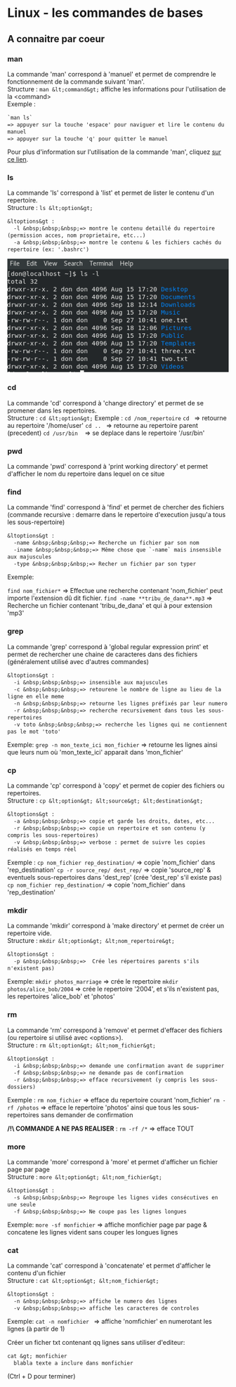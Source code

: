 # Linux - les commandes de bases

## A connaitre par coeur
### man
La commande 'man' correspond à 'manuel' et permet de comprendre le fonctionnement de la commande suivant 'man'.   
Structure : `man &lt;command&gt;` affiche les informations pour l'utilisation de la &lt;command&gt;  
Exemple :

	`man ls`
	=> appuyer sur la touche 'espace' pour naviguer et lire le contenu du manuel
	=> appuyer sur la touche 'q' pour quitter le manuel

Pour plus d'information sur l'utilisation de la commande 'man', cliquez [sur ce lien](http://doc.ubuntu-fr.org/man).

### ls
La commande 'ls' correspond à 'list' et permet de lister le contenu d'un repertoire.   
Structure : `ls &lt;option&gt;`

	&ltoptions&gt :
	  -l &nbsp;&nbsp;&nbsp;=> montre le contenu detaillé du repertoire (permission acces, nom proprietaire, etc...)
	  -a &nbsp;&nbsp;&nbsp;=> montre le contenu & les fichiers cachés du repertoire (ex: '.bashrc')

![Utilisation de la commande "ls"](https://raw.githubusercontent.com/ClimbingFromBottom/md-files/main/images/linux_command_basics/linux_command_basics-ls.png)

### cd
La commande 'cd' correspond à 'change directory' et permet de se promener dans les repertoires.   
Structure : `cd &lt;option&gt;` 
Exemple : `cd /nom_repertoire`
`cd`&nbsp;&nbsp;&nbsp;=> retourne au repertoire '/home/user'
`cd ..`&nbsp;&nbsp;&nbsp;=> retourne au repertoire parent (precedent)
`cd /usr/bin` &nbsp;&nbsp;&nbsp;=> se deplace dans le repertoire '/usr/bin'

### pwd
La commande 'pwd' correspond à 'print working directory' et permet d'afficher le nom du repertoire dans lequel on ce situe   

### find 
La commande 'find' correspond à 'find' et permet de chercher des fichiers (commande recursive : demarre dans le repertoire d'execution jusqu'a tous les sous-repertoire)

	&ltoptions&gt :
	  -name &nbsp;&nbsp;&nbsp;=> Recherche un fichier par son nom
	  -iname &nbsp;&nbsp;&nbsp;=> Même chose que `-name` mais insensible aux majuscules
	  -type &nbsp;&nbsp;&nbsp;=> Recher un fichier par son typer

Exemple:

`find nom_fichier*` => Effectue une recherche contenant 'nom_fichier' peut importe l'extension dû dit fichier.
`find -name **tribu_de_dana**.mp3` => Recherche un fichier contenant 'tribu_de_dana' et qui à pour extension 'mp3' 

### grep
La commande 'grep' correspond à 'global regular expression print' et permet de rechercher une chaine de caracteres dans des fichiers (généralement utilisé avec d'autres commandes)

	&ltoptions&gt :
	  -i &nbsp;&nbsp;&nbsp;=> insensible aux majuscules
	  -c &nbsp;&nbsp;&nbsp;=> retourene le nombre de ligne au lieu de la ligne en elle meme
	  -n &nbsp;&nbsp;&nbsp;=> retourne les lignes préfixés par leur numero
	  -r &nbsp;&nbsp;&nbsp;=> recherche recursivement dans tous les sous-repertoires
	  -v toto &nbsp;&nbsp;&nbsp;=> recherche les lignes qui ne contiennent pas le mot 'toto'

Exemple: 
`grep -n mon_texte_ici mon_fichier` => retourne les lignes ainsi que leurs num où 'mon_texte_ici' apparait dans 'mon_fichier'


### cp
La commande 'cp' correspond à 'copy' et permet de copier des fichiers ou repertoires.   
Structure : `cp &lt;option&gt; &lt;source&gt; &lt;destination&gt;`

	&ltoptions&gt :
	  -a &nbsp;&nbsp;&nbsp;=> copie et garde les droits, dates, etc...
	  -r &nbsp;&nbsp;&nbsp;=> copie un repertoire et son contenu (y compris les sous-repertoires) 
	  -v &nbsp;&nbsp;&nbsp;=> verbose : permet de suivre les copies réalisés en temps réel

Exemple : 
`cp nom_fichier rep_destination/` => copie 'nom_fichier' dans 'rep_destination' 
`cp -r source_rep/ dest_rep/` => copie 'source_rep' & eventuels sous-repertoires dans 'dest_rep' (crée 'dest_rep' s'il existe pas) 
`cp nom_fichier rep_destination/` => copie 'nom_fichier' dans 'rep_destination' 


### mkdir
La commande 'mkdir' correspond à 'make directory' et permet de créer un repertoire vide.   
Structure : `mkdir &lt;option&gt; &lt;nom_repertoire&gt;`

	&ltoptions&gt :
	  -p &nbsp;&nbsp;&nbsp;=>  Crée les répertoires parents s'ils n'existent pas)   
   
Exemple:
`mkdir photos_marriage` => crée le repertoire
`mkdir photos/alice_bob/2004` => crée le repertoire '2004', et s'ils n'existent pas, les repertoires 'alice_bob' et 'photos'

### rm
La commande 'rm' correspond à 'remove' et permet d'effacer des fichiers (ou repertoire si utilisé avec &lt;options&gt;).   
Structure : `rm &lt;option&gt; &lt;nom_fichier&gt;`

	&ltoptions&gt :
	  -i &nbsp;&nbsp;&nbsp;=> demande une confirmation avant de supprimer
	  -f &nbsp;&nbsp;&nbsp;=> ne demande pas de confirmation
	  -r &nbsp;&nbsp;&nbsp;=> efface recursivement (y compris les sous-dossiers)

Exemple :
`rm nom_fichier` => efface du repertoire courant 'nom_fichier'
`rm -rf /photos` => efface le repertoire 'photos' ainsi que tous les sous-repertoires sans demander de confirmation

**/!\ COMMANDE A NE PAS REALISER** : `rm -rf /*` => efface TOUT

### more
La commande 'more' correspond à 'more' et permet d'afficher un fichier page par page   
Structure : `more &lt;option&gt; &lt;nom_fichier&gt;`

	&ltoptions&gt :
	  -s &nbsp;&nbsp;&nbsp;=> Regroupe les lignes vides consécutives en une seule
	  -f &nbsp;&nbsp;&nbsp;=> Ne coupe pas les lignes longues

Exemple:
`more -sf monfichier` => affiche monfichier page par page & concatene les lignes vident sans couper les longues lignes

### cat
La commande 'cat' correspond à 'concatenate' et permet d'afficher le contenu d'un fichier    
Structure : `cat &lt;option&gt; &lt;nom_fichier&gt;`

	&ltoptions&gt :
	  -n &nbsp;&nbsp;&nbsp;=> affiche le numero des lignes
	  -v &nbsp;&nbsp;&nbsp;=> affiche les caracteres de controles

Exemple:
`cat -n nomfichier ` => affiche 'nomfichier' en numerotant les lignes (à partir de 1)

Créer un ficher txt contenant qq lignes sans utiliser d'editeur:

	cat &gt; monfichier
	  blabla texte a inclure dans monfichier

(Ctrl + D pour terminer)
